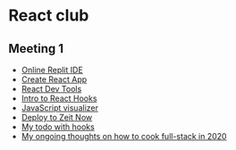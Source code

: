 React club
===

Meeting 1
---

- [Online Replit IDE](https://repl.it/languages/reactjs)
- [Create React App](https://github.com/facebook/create-react-app)
- [React Dev Tools](https://chrome.google.com/webstore/detail/react-developer-tools/fmkadmapgofadopljbjfkapdkoienihi?hl=ru)
- [Intro to React Hooks](https://en.reactjs.org/docs/hooks-intro.html)
- [JavaScript visualizer](http://pythontutor.com/javascript.html)
- [Deploy to Zeit Now](https://zeit.co/)
- [My todo with hooks](todo-with-hooks/)
- [My ongoing thoughts on how to cook full-stack in 2020](https://github.com/vpavlenko/web-2020)
